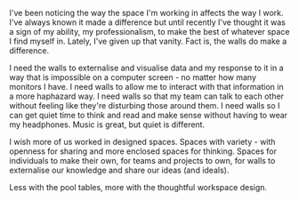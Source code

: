 

I've been noticing the way the space I'm working in affects the way I work. I've always known it made a
difference but until recently I've thought it was a sign of my ability, my professionalism, to make the best
of whatever space I find myself in. Lately, I've given up that vanity. Fact is, the walls do make a
difference.

I need the walls to externalise and visualise data and my response to it in a way that is impossible on a
computer screen - no matter how many monitors I have. I need walls to allow me to interact with that
information in a more haphazard way. I need walls so that my team can talk to each other without feeling like
they're disturbing those around them. I need walls so I can get quiet time to think and read and make sense
without having to wear my headphones. Music is great, but quiet is different.

I wish more of us worked in designed spaces. Spaces with variety -  with openness for sharing and more
enclosed spaces for thinking. Spaces for individuals to make their own, for teams and projects to own, for
walls to externalise our knowledge and share our ideas (and ideals).

Less with the pool tables, more with the thoughtful workspace design.